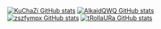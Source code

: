[![KuChaZi GitHub stats](https://github-widgetbox.vercel.app/api/profile?username=KCZJ1145&data=followers,repositories,stars,commits&theme=darkmode)](https://github.com/KCZJ1145)
[![AlkaidQWQ GitHub stats](https://github-widgetbox.vercel.app/api/profile?username=AlkaidQWQ&data=followers,repositories,stars,commits&theme=darkmode)](https://github.com/AlkaidQWQ)
[![zszfympx GitHub stats](https://github-widgetbox.vercel.app/api/profile?username=zszfympx&data=followers,repositories,stars,commits&theme=darkmode)](https://github.com/zszfympx)
[![tRollaURa GitHub stats](https://github-widgetbox.vercel.app/api/profile?username=tRollaURa&data=followers,repositories,stars,commits&theme=darkmode)](https://github.com/tRollaURa)

